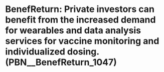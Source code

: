 # BenefReturn: __Private investors can benefit from the increased demand for wearables and data analysis services for vaccine monitoring and individualized dosing.__ (PBN__BenefReturn_1047)

